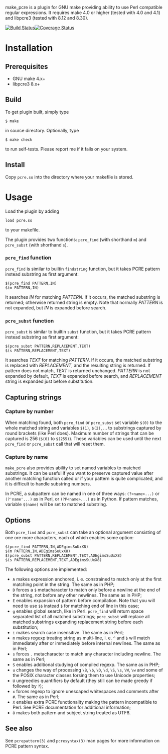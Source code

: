 make\_pcre is a plugin for GNU make providing ability to use Perl compatible
regular expressions. It requires make 4.0 or higher (tested with 4.0 and 4.1)
and libpcre3 (tested with 8.12 and 8.30).

[![Build Status](https://img.shields.io/travis/mikhirev/make_pcre.svg)](https://travis-ci.org/mikhirev/make\_pcre)[![Coverage Status](https://img.shields.io/coveralls/mikhirev/make_pcre.svg)](https://coveralls.io/r/mikhirev/make\_pcre?branch=master)

Installation
============

Prerequisites
-------------

- GNU make 4.x+
- libpcre3 8.x+

Build
-----

To get plugin built, simply type

    $ make

in source directory. Optionally, type

    $ make check

to run self-tests. Please report me if it fails on your system.

Install
-------

Copy `pcre.so` into the directory where your makefile is stored.

Usage
=====

Load the plugin by adding

    load pcre.so

to your makefile.

The plugin provides two functions: `pcre_find` (with shorthand `m`)
and `pcre_subst` (with shorthand `s`).

### `pcre_find` function ###

`pcre_find` is similar to builtin `findstring` function, but it takes PCRE
pattern instead substring as first argument:

    $(pcre_find PATTERN,IN)
    $(m PATTERN,IN)

It searches *IN* for matching *PATTERN*. If it occurs, the matched substring is
returned; otherwise returned string is empty. Note that normally *PATTERN* is
not expanded, but *IN* is expanded before search.

### `pcre_subst` function ###

`pcre_subst` is similar to builtin `subst` function, but it takes PCRE pattern
instead substring as first argument:

    $(pcre_subst PATTERN,REPLACEMENT,TEXT)
    $(s PATTERN,REPLACEMENT,TEXT)

It searches *TEXT* for matching *PATTERN*. If it occurs, the matched substring
is replaced with *REPLACEMENT*, and the resulting string is returned. If pattern
does not match, *TEXT* is returned unchanged. *PATTERN* is not expanded by default,
*TEXT* is expanded before search, and *REPLACEMENT* string is expanded just before
substitution.

Capturing strings
-----------------

### Capture by number ###

When matching found, both `pcre_find` or `pcre_subst` set variable `$(0)`
to the whole matched string and variables `$(1)`, `$(2)`, ... to substrings
captured by round brackets (like Perl does). Maximum number of strings that can
be captured is 256 (`$(0)` to `$(255)`). These variables can be used until
the next `pcre_find` or `pcre_subst` call that will reset them.

### Capture by name ###

`make_pcre` also provides ability to set named variables to matched substrings.
It can be useful if you want to preserve captured value after another matching
function called or if your pattern is quite complicated, and it is difficult
to handle substring numbers.

In PCRE, a subpattern can be named in one of three ways: `(?<name>...)`
or `(?'name'...)` as in Perl, or `(?P<name>...)` as in Python. If pattern
matches, variable `$(name)` will be set to matched substring.

Options
-------

Both `pcre_find` and `pcre_subst` can take an optional argument consisting
of one ore more characters, each of which enables some option:

    $(pcre_find PATTERN,IN,ADEgimsSuUxX8)
    $(m PATTERN,IN,ADEgimsSuUxX8)
    $(pcre_subst PATTERN,REPLACEMENT,TEXT,ADEgimsSuUxX8)
    $(s PATTERN,REPLACEMENT,TEXT,ADEgimsSuUxX8)

The following options are implemented:

- `A` makes expression anchored, i. e. constrained to match only at the first
   matching point in the string. The same as in PHP;
- `D` forces a `$` metacharacter to match only before a newline at the end
  of the string, not before any other newlines. The same as in PHP;
- `E` enables expansion of pattern before compilation. Note that you will need
  to use `$$` instead `$` for matching end of line in this case;
- `g` enables global search, like in Perl. `pcre_find` will return space
  separated list of all matched substrings; `pcre_subst` will replace all
  matched substrings expanding replacement string before each substitution;
- `i` makes search case insensitive. The same as in Perl;
- `m` makes regexp treating string as multi-line, i. e. `^` and `$` will match
  immediately after or immediately before internal newlines. The same
  as in Perl;
- `s` forces `.` metacharacter to match any character including newline.
  The same as in Perl;
- `S` enables additional studying of compiled regexp. The same as in PHP;
- `u` changes the way of processing `\B`, `\b`, `\D`, `\d`, `\S`, `\s`, `\W`,
  `\w` and some of the POSIX character classes forsing them to use Unicode
  properties;
- `U` ungreedies quantifiers by default (they still can be made greedy
  if followed by `?`);
- `x` forces regexp to ignore unescaped whitespaces and comments after `#`.
  The same as in Perl;
- `X` enables extra PCRE functionality making the pattern incompatible to Perl.
  See PCRE documentation for additional information;
- `8` makes both pattern and subject string treated as UTF8.

See also
--------

See `pcrepattern(3)` and `pcresyntax(3)` man pages for more information
on PCRE pattern syntax.
